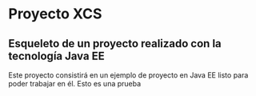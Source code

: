 # Proyecto XCS

## Esqueleto de un proyecto realizado con la tecnología Java EE

Este proyecto consistirá en un ejemplo de proyecto en Java EE listo para
poder trabajar en él.
 Esto es una prueba